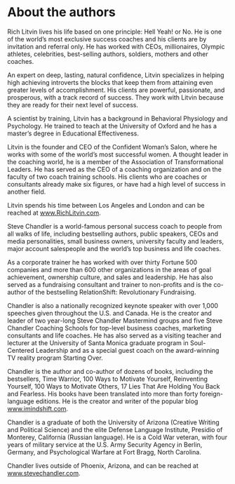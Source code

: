# About the authors

Rich Litvin lives his life based on one principle: Hell Yeah! or No. He is one of the world’s most exclusive success coaches and his clients are by invitation and referral only. He has worked with CEOs, millionaires, Olympic athletes, celebrities, best-selling authors, soldiers, mothers and other coaches.

An expert on deep, lasting, natural confidence, Litvin specializes in helping high achieving introverts the blocks that keep them from attaining even greater levels of accomplishment. His clients are powerful, passionate, and prosperous, with a track record of success. They work with Litvin because they are ready for their next level of success.

A scientist by training, Litvin has a background in Behavioral Physiology and Psychology. He trained to teach at the University of Oxford and he has a master’s degree in Educational Effectiveness.

Litvin is the founder and CEO of the Confident Woman’s Salon, where he works with some of the world’s most successful women. A thought leader in the coaching world, he is a member of the Association of Transformational Leaders. He has served as the CEO of a coaching organization and on the faculty of two coach training schools. His clients who are coaches or consultants already make six figures, or have had a high level of success in another field.

Litvin spends his time between Los Angeles and London and can be reached at www.RichLitvin.com.

Steve Chandler is a world-famous personal success coach to people from all walks of life, including bestselling authors, public speakers, CEOs and media personalities, small business owners, university faculty and leaders, major account salespeople and the world’s top business and life coaches.

As a corporate trainer he has worked with over thirty Fortune 500 companies and more than 600 other organizations in the areas of goal achievement, ownership culture, and sales and leadership. He has also served as a fundraising consultant and trainer to non-profits and is the co-author of the bestselling RelationShift: Revolutionary Fundraising.

Chandler is also a nationally recognized keynote speaker with over 1,000 speeches given throughout the U.S. and Canada. He is the creator and leader of two year-long Steve Chandler Mastermind groups and five Steve Chandler Coaching Schools for top-level business coaches, marketing consultants and life coaches. He has also served as a visiting teacher and lecturer at the University of Santa Monica graduate program in Soul-Centered Leadership and as a special guest coach on the award-winning TV reality program Starting Over.

Chandler is the author and co-author of dozens of books, including the bestsellers, Time Warrior, 100 Ways to Motivate Yourself, Reinventing Yourself, 100 Ways to Motivate Others, 17 Lies That Are Holding You Back and Fearless. His books have been translated into more than forty foreign-language editions. He is the creator and writer of the popular blog www.imindshift.com.

Chandler is a graduate of both the University of Arizona (Creative Writing and Political Science) and the elite Defense Language Institute, Presidio of Monterey, California (Russian language). He is a Cold War veteran, with four years of military service at the U.S. Army Security Agency in Berlin, Germany, and Psychological Warfare at Fort Bragg, North Carolina.

Chandler lives outside of Phoenix, Arizona, and can be reached at www.stevechandler.com.
